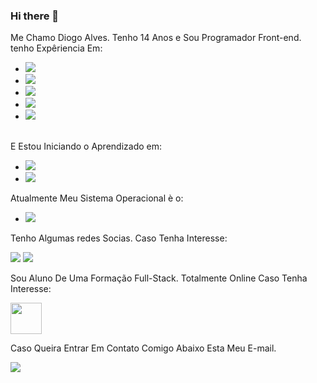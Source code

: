 ### Hi there 👋

Me Chamo Diogo Alves. Tenho 14 Anos e Sou Programador Front-end. tenho Expêriencia Em:

 - <img src="https://img.shields.io/badge/HTML5-E34F26?style=for-the-badge&logo=html5&logoColor=white">
 - <img src="https://img.shields.io/badge/CSS3-1572B6?style=for-the-badge&logo=css3&logoColor=white">
 - <img src="https://img.shields.io/badge/GIT-E44C30?style=for-the-badge&logo=git&logoColor=white">
 - <img src="https://img.shields.io/badge/GitHub-100000?style=for-the-badge&logo=github&logoColor=white">
  - <img src="https://img.shields.io/badge/JavaScript-F7DF1E?style=for-the-badge&logo=javascript&logoColor=black">
 <br> 
 E Estou Iniciando o Aprendizado em:
 
 - <img src="https://img.shields.io/badge/Node.js-43853D?style=for-the-badge&logo=node.js&logoColor=white">
 - <img src="https://img.shields.io/badge/React-20232A?style=for-the-badge&logo=react&logoColor=61DAFB">

 Atualmente Meu Sistema Operacional è o:

- <img src="https://img.shields.io/badge/Windows-0078D6?style=for-the-badge&logo=windows&logoColor=white">

Tenho Algumas redes Socias. Caso Tenha Interesse:

<a href="https://www.facebook.com/profile.php?id=100031280310090"><img src="https://img.shields.io/badge/Facebook-1877F2?style=for-the-badge&logo=facebook&logoColor=white"></a>
 <a href="https://www.instagram.com/diogoalveessz/?next=%2F"><img src="https://img.shields.io/badge/Instagram-E4405F?style=for-the-badge&logo=instagram&logoColor=white"> </a>

Sou Aluno De Uma Formação Full-Stack. Totalmente Online Caso Tenha Interesse:

<a href="https://rodolfomori.com.br/devclub-n1/"><img src="https://media.licdn.com/dms/image/D4D0BAQGs0Jd8tULJZw/company-logo_200_200/0/1659810942474/dev_club_devs_logo?e=2147483647&v=beta&t=XCpZ9XZyOCsTxcUrqMIHKXHsTOL1_14IgXm43w6OJ3Y" height="50px"></a>



Caso Queira Entrar Em Contato Comigo Abaixo Esta Meu E-mail.


<a href="diogoalvesdev@gmail.com"><img src="https://img.shields.io/badge/Gmail-D14836?style=for-the-badge&logo=gmail&logoColor=white"> </a>





